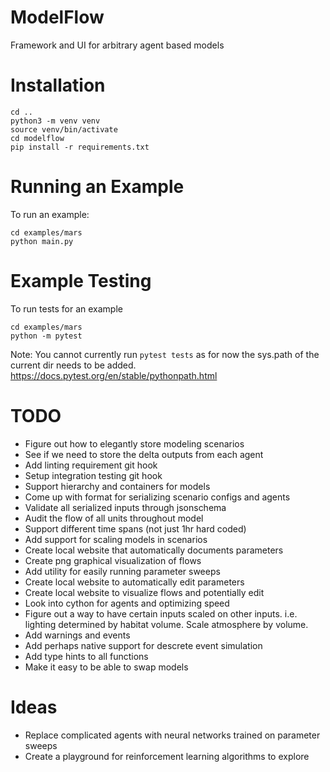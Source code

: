 # ModelFlow
Framework and UI for arbitrary agent based models

# Installation
```
cd ..
python3 -m venv venv
source venv/bin/activate
cd modelflow
pip install -r requirements.txt
```

# Running an Example
To run an example:
```
cd examples/mars
python main.py
```

# Example Testing
To run tests for an example
```
cd examples/mars
python -m pytest
```
Note: You cannot currently run `pytest tests` as for now the sys.path of the current dir needs to be added. https://docs.pytest.org/en/stable/pythonpath.html


# TODO
- Figure out how to elegantly store modeling scenarios
- See if we need to store the delta outputs from each agent
- Add linting requirement git hook
- Setup integration testing git hook
- Support hierarchy and containers for models
- Come up with format for serializing scenario configs and agents
- Validate all serialized inputs through jsonschema
- Audit the flow of all units throughout model
- Support different time spans (not just 1hr hard coded)
- Add support for scaling models in scenarios
- Create local website that automatically documents parameters
- Create png graphical visualization of flows
- Add utility for easily running parameter sweeps
- Create local website to automatically edit parameters
- Create local website to visualize flows and potentially edit
- Look into cython for agents and optimizing speed
- Figure out a way to have certain inputs scaled on other inputs. i.e. lighting determined by habitat volume. Scale atmosphere by volume.
- Add warnings and events
- Add perhaps native support for descrete event simulation
- Add type hints to all functions
- Make it easy to be able to swap models

# Ideas
- Replace complicated agents with neural networks trained on parameter sweeps
- Create a playground for reinforcement learning algorithms to explore